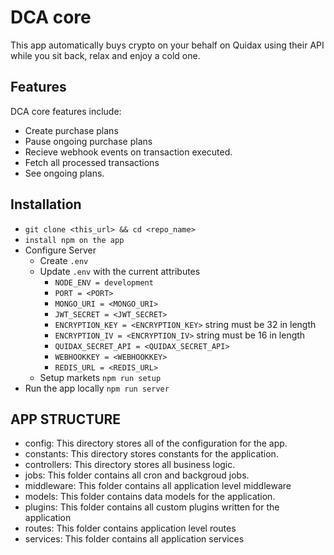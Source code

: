 # DCA core

This app automatically buys crypto on your behalf on Quidax using their API while you sit back, relax and enjoy a cold one.

## Features

DCA core features include:

- Create purchase plans
- Pause ongoing purchase plans
- Recieve webhook events on transaction executed.
- Fetch all processed transactions
- See ongoing plans.

## Installation

- `git clone <this_url> && cd <repo_name>`
- `install npm on the app`
- Configure Server
    - Create `.env`
    - Update `.env` with the current attributes
        - `NODE_ENV = development`
        - `PORT = <PORT>`
        - `MONGO_URI = <MONGO_URI>`
        - `JWT_SECRET = <JWT_SECRET>`
        - `ENCRYPTION_KEY = <ENCRYPTION_KEY>` string must be 32 in length
        - `ENCRYPTION_IV = <ENCRYPTION_IV>` string must be 16 in length
        - `QUIDAX_SECRET_API = <QUIDAX_SECRET_API>`
        - `WEBHOOKKEY = <WEBHOOKKEY>`
        - `REDIS_URL = <REDIS_URL>`
    - Setup markets `npm run setup`
- Run the app locally `npm run server`

## APP STRUCTURE

- config: This directory stores all of the configuration for the app.
- constants: This directory stores constants for the application.
- controllers: This directory stores all business logic.
- jobs: This folder contains all cron and backgroud jobs.
- middleware: This folder contains all application level middleware
- models: This folder contains data models for the application.
- plugins: This folder contains all custom plugins written for the application
- routes: This folder contains application level routes
- services: This folder contains all application services